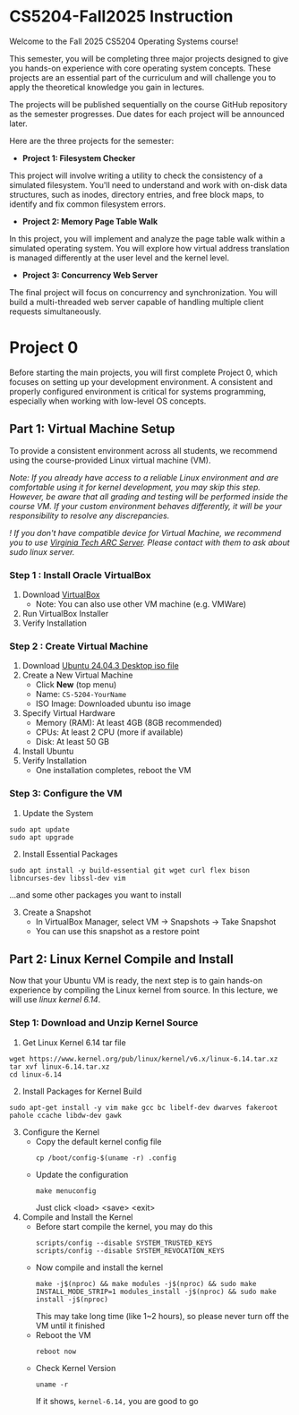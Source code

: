 # CS5204-Fall2025 Instruction

Welcome to the Fall 2025 CS5204 Operating Systems course!

This semester, you will be completing three major projects designed to give you hands-on experience with core operating system concepts. These projects are an essential part of the curriculum and will challenge you to apply the theoretical knowledge you gain in lectures.

The projects will be published sequentially on the course GitHub repository as the semester progresses. Due dates for each project will be announced later.

Here are the three projects for the semester:

- **Project 1: Filesystem Checker**

This project will involve writing a utility to check the consistency of a simulated filesystem. You'll need to understand and work with on-disk data structures, such as inodes, directory entries, and free block maps, to identify and fix common filesystem errors.

- **Project 2: Memory Page Table Walk**

In this project, you will implement and analyze the page table walk within a simulated operating system. You will explore how virtual address translation is managed differently at the user level and the kernel level.

- **Project 3: Concurrency Web Server**

The final project will focus on concurrency and synchronization. You will build a multi-threaded web server capable of handling multiple client requests simultaneously.


# Project 0

Before starting the main projects, you will first complete Project 0, which focuses on setting up your development environment. A consistent and properly configured environment is critical for systems programming, especially when working with low-level OS concepts.

## Part 1: Virtual Machine Setup

To provide a consistent environment across all students, we recommend using the course-provided Linux virtual machine (VM).

*Note: If you already have access to a reliable Linux environment and are comfortable using it for kernel development, you may skip this step. However, be aware that all grading and testing will be performed inside the course VM. If your custom environment behaves differently, it will be your responsibility to resolve any discrepancies.*

*! If you don't have compatible device for Virtual Machine, we recommend you to use [Virginia Tech ARC Server](https://arc.vt.edu/). Please contact with them to ask about sudo linux server.*

### Step 1 : Install Oracle VirtualBox
1. Download [VirtualBox](https://www.virtualbox.org/)
   + Note: You can also use other VM machine (e.g. VMWare)
2. Run VirtualBox Installer
3. Verify Installation

### Step 2 : Create Virtual Machine
1. Download [Ubuntu 24.04.3 Desktop iso file](https://ubuntu.com/download/desktop)
2. Create a New Virtual Machine
   + Click **New** (top menu)
   + Name: `CS-5204-YourName`
   + ISO Image: Downloaded ubuntu iso image
3. Specify Virtual Hardware
   + Memory (RAM): At least 4GB (8GB recommended)
   + CPUs: At least 2 CPU (more if available)
   + Disk: At least 50 GB
4. Install Ubuntu
5. Verify Installation
   + One installation completes, reboot the VM
  
### Step 3: Configure the VM
1. Update the System
````
sudo apt update
sudo apt upgrade
````
2. Install Essential Packages
```
sudo apt install -y build-essential git wget curl flex bison libncurses-dev libssl-dev vim
```
...and some other packages you want to install

3. Create a Snapshot
   + In VirtualBox Manager, select VM -> Snapshots -> Take Snapshot
   + You can use this snapshot as a restore point

## Part 2: Linux Kernel Compile and Install

Now that your Ubuntu VM is ready, the next step is to gain hands-on experience by compiling the Linux kernel from source. In this lecture, we will use *linux kernel 6.14*.

### Step 1: Download and Unzip Kernel Source
1. Get Linux Kernel 6.14 tar file
```
wget https://www.kernel.org/pub/linux/kernel/v6.x/linux-6.14.tar.xz
tar xvf linux-6.14.tar.xz
cd linux-6.14
```
2. Install Packages for Kernel Build
```
sudo apt-get install -y vim make gcc bc libelf-dev dwarves fakeroot pahole ccache libdw-dev gawk
```
3. Configure the Kernel
   + Copy the default kernel config file
     ```
     cp /boot/config-$(uname -r) .config
     ```
   + Update the configuration
     ```
     make menuconfig
     ```
     Just click \<load\> \<save\> \<exit\>
4. Compile and Install the Kernel
   + Before start compile the kernel, you may do this
     ```
     scripts/config --disable SYSTEM_TRUSTED_KEYS
     scripts/config --disable SYSTEM_REVOCATION_KEYS
     ```
   + Now compile and install the kernel
     ```
     make -j$(nproc) && make modules -j$(nproc) && sudo make INSTALL_MODE_STRIP=1 modules_install -j$(nproc) && sudo make install -j$(nproc)
     ```
     This may take long time (like 1~2 hours), so please never turn off the VM until it finished
   + Reboot the VM
     ```
     reboot now
     ```
   + Check Kernel Version
     ```
     uname -r
     ```
     If it shows, `kernel-6.14,` you are good to go
